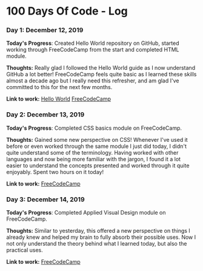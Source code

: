 # 100 Days Of Code - Log

### Day 1: December 12, 2019

**Today's Progress**: Created Hello World repository on GitHub, started working through FreeCodeCamp from the start and completed HTML module.

**Thoughts:** Really glad I followed the Hello World guide as I now understand GitHub a lot better! FreeCodeCamp feels quite basic as I learned these skills almost a decade ago but I really need this refresher, and am glad I've committed to this for the next few months.

**Link to work:** [Hello World](https://github.com/jessdavcode/hello-world) [FreeCodeCamp](https://www.freecodecamp.org/jessdavcode)

### Day 2: December 13, 2019

**Today's Progress**: Completed CSS basics module on FreeCodeCamp.

**Thoughts:** Gained some new perspective on CSS! Whenever I've used it before or even worked through the same module I just did today, I didn't quite understand some of the terminology. Having worked with other languages and now being more familiar with the jargon, I found it a lot easier to understand the concepts presented and worked through it quite enjoyably. Spent two hours on it today!

**Link to work:** [FreeCodeCamp](https://www.freecodecamp.org/jessdavcode)

### Day 3: December 14, 2019

**Today's Progress**: Completed Applied Visual Design module on FreeCodeCamp.

**Thoughts:** Similar to yesterday, this offered a new perspective on things I already knew and helped my brain to fully absorb their possible uses. Now I not only understand the theory behind what I learned today, but also the practical uses.

**Link to work:** [FreeCodeCamp](https://www.freecodecamp.org/jessdavcode)
